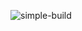 ![simple-build](https://github.com/virtuoso/clap/actions/workflows/simple-build.yml/badge.svg?branch=ci)
